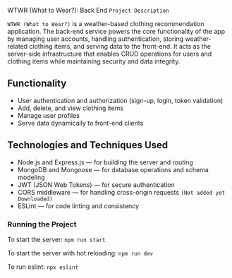 WTWR (What to Wear?): Back End
`Project Description`

`WTWR (What to Wear?)` is a weather-based clothing recommendation application. The back-end service powers the core functionality of the app by managing user accounts, handling authentication, storing weather-related clothing items, and serving data to the front-end. It acts as the server-side infrastructure that enables CRUD operations for users and clothing items while maintaining security and data integrity.

## Functionality

- User authentication and authorization (sign-up, login, token validation)
- Add, delete, and view clothing items
- Manage user profiles 
- Serve data dynamically to front-end clients

## Technologies and Techniques Used

- Node.js and Express.js — for building the server and routing
- MongoDB and Mongoose — for database operations and schema modeling
- JWT (JSON Web Tokens) — for secure authentication
- CORS middleware — for handling cross-origin requests `(Not added yet Downloaded)`
- ESLint — for code linting and consistency

### Running the Project

To start the server:
`npm run start`

To start the server with hot reloading:
`npm run dev`

To run eslint:
`npx eslint`
